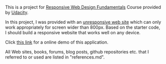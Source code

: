 This is a project for [Responsive Web Design Fundamentals](https://www.udacity.com/course/ud893) Course provided by [Udacity](https://www.udacity.com). 

In this project, I was provided with an [unresponsive web site](https://www.udacity.com/api/nodes/3577278729/supplemental_media/rwdf-l2-startzip/download) which can only work appropriately for screen wider than 800px. Based on the starter code, I should build a responsive website that works well on any device.

Click [this link](http://g7845123.github.io/responsive-web-design) for a online demo of this application. 

All Web sites, books, forums, blog posts, github repositories etc. that I referred to or used are listed in "references.md". 
